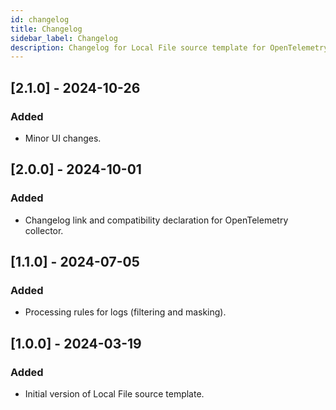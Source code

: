 ```yaml
---
id: changelog
title: Changelog
sidebar_label: Changelog
description: Changelog for Local File source template for OpenTelemetry.
---
```


## [2.1.0] - 2024-10-26

### Added
- Minor UI changes.

## [2.0.0] - 2024-10-01

### Added
- Changelog link and compatibility declaration for OpenTelemetry collector.

## [1.1.0] - 2024-07-05

### Added
- Processing rules for logs (filtering and masking).

## [1.0.0] - 2024-03-19

### Added
- Initial version of Local File source template.